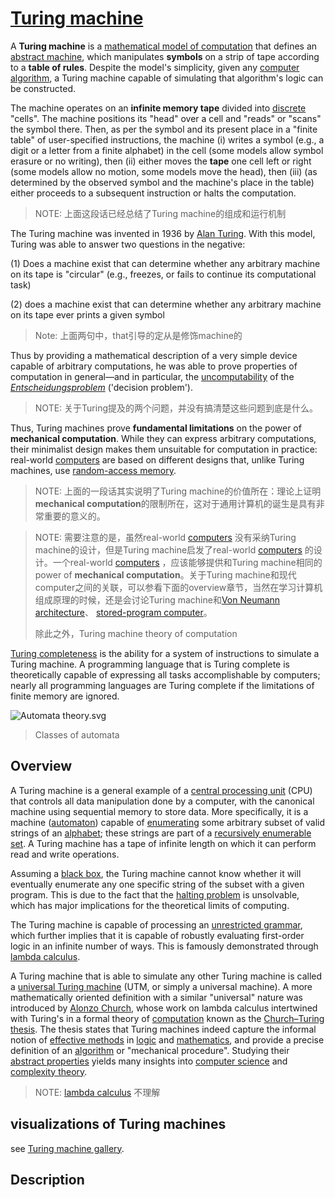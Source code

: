 # [Turing machine](https://en.wikipedia.org/wiki/Turing_machine)

A **Turing machine** is a [mathematical model of computation](https://en.wikipedia.org/wiki/Mathematical_model_of_computation) that defines an [abstract machine](https://en.wikipedia.org/wiki/Abstract_machine), which manipulates **symbols** on a strip of tape according to a **table of rules**. Despite the model's simplicity, given any [computer algorithm](https://en.wikipedia.org/wiki/Computer_algorithm), a Turing machine capable of simulating that algorithm's logic can be constructed.

The machine operates on an **infinite memory tape** divided into [discrete](https://en.wikipedia.org/wiki/Discrete_mathematics) "cells". The machine positions its "head" over a cell and "reads" or "scans" the symbol there. Then, as per the symbol and its present place in a "finite table" of user-specified instructions, the machine (i) writes a symbol (e.g., a digit or a letter from a finite alphabet) in the cell (some models allow symbol erasure or no writing), then (ii) either moves the **tape** one cell left or right (some models allow no motion, some models move the head), then (iii) (as determined by the observed symbol and the machine's place in the table) either proceeds to a subsequent instruction or halts the computation.

> NOTE: 上面这段话已经总结了Turing machine的组成和运行机制

The Turing machine was invented in 1936 by [Alan Turing](https://en.wikipedia.org/wiki/Alan_Turing). With this model, Turing was able to answer two questions in the negative: 

(1) Does a machine exist that can determine whether any arbitrary machine on its tape is "circular" (e.g., freezes, or fails to continue its computational task)

(2) does a machine exist that can determine whether any arbitrary machine on its tape ever prints a given symbol

> Note: 上面两句中，that引导的定从是修饰machine的

Thus by providing a mathematical description of a very simple device capable of arbitrary computations, he was able to prove properties of computation in general—and in particular, the [uncomputability](https://en.wikipedia.org/wiki/Computability) of the *[Entscheidungsproblem](https://en.wikipedia.org/wiki/Entscheidungsproblem)* ('decision problem').

> NOTE: 关于Turing提及的两个问题，并没有搞清楚这些问题到底是什么。

Thus, Turing machines prove **fundamental limitations** on the power of **mechanical computation**. While they can express arbitrary computations, their minimalist design makes them unsuitable for computation in practice: real-world [computers](https://en.wikipedia.org/wiki/Computer) are based on different designs that, unlike Turing machines, use [random-access memory](https://en.wikipedia.org/wiki/Random-access_memory).

> NOTE: 上面的一段话其实说明了Turing machine的价值所在：理论上证明 **mechanical computation**的限制所在，这对于通用计算机的诞生是具有非常重要的意义的。

> NOTE: 需要注意的是，虽然real-world [computers](https://en.wikipedia.org/wiki/Computer) 没有采纳Turing machine的设计，但是Turing machine启发了real-world [computers](https://en.wikipedia.org/wiki/Computer) 的设计。一个real-world [computers](https://en.wikipedia.org/wiki/Computer) ，应该能够提供和Turing machine相同的 power of **mechanical computation**。关于Turing machine和现代computer之间的关联，可以参看下面的overview章节，当然在学习计算机组成原理的时候，还是会讨论Turing machine和[Von Neumann architecture](https://en.wikipedia.org/wiki/Von_Neumann_architecture)、 [stored-program computer](https://en.wikipedia.org/wiki/Stored-program_computer)。
>
> 除此之外，Turing machine theory of computation



[Turing completeness](https://en.wikipedia.org/wiki/Turing_completeness) is the ability for a system of instructions to simulate a Turing machine. A programming language that is Turing complete is theoretically capable of expressing all tasks accomplishable by computers; nearly all programming languages are Turing complete if the limitations of finite memory are ignored.

![Automata theory.svg](https://upload.wikimedia.org/wikipedia/commons/thumb/a/a2/Automata_theory.svg/300px-Automata_theory.svg.png)

> Classes of automata

## Overview

A Turing machine is a general example of a [central processing unit](https://en.wikipedia.org/wiki/Central_processing_unit) (CPU) that controls all data manipulation done by a computer, with the canonical machine using sequential memory to store data. More specifically, it is a machine ([automaton](https://en.wikipedia.org/wiki/Automaton)) capable of [enumerating](https://en.wikipedia.org/wiki/Enumeration) some arbitrary subset of valid strings of an [alphabet](https://en.wikipedia.org/wiki/Alphabet_(formal_languages)); these strings are part of a [recursively enumerable set](https://en.wikipedia.org/wiki/Recursively_enumerable_set). A Turing machine has a tape of infinite length on which it can perform read and write operations.

Assuming a [black box](https://en.wikipedia.org/wiki/Black_box), the Turing machine cannot know whether it will eventually enumerate any one specific string of the subset with a given program. This is due to the fact that the [halting problem](https://en.wikipedia.org/wiki/Halting_problem) is unsolvable, which has major implications for the theoretical limits of computing.

The Turing machine is capable of processing an [unrestricted grammar](https://en.wikipedia.org/wiki/Unrestricted_grammar), which further implies that it is capable of robustly evaluating first-order logic in an infinite number of ways. This is famously demonstrated through [lambda calculus](https://en.wikipedia.org/wiki/Lambda_calculus).

A Turing machine that is able to simulate any other Turing machine is called a [universal Turing machine](https://en.wikipedia.org/wiki/Universal_Turing_machine) (UTM, or simply a universal machine). A more mathematically oriented definition with a similar "universal" nature was introduced by [Alonzo Church](https://en.wikipedia.org/wiki/Alonzo_Church), whose work on lambda calculus intertwined with Turing's in a formal theory of [computation](https://en.wikipedia.org/wiki/Computation) known as the [Church–Turing thesis](https://en.wikipedia.org/wiki/Church–Turing_thesis). The thesis states that Turing machines indeed capture the informal notion of [effective methods](https://en.wikipedia.org/wiki/Effective_method) in [logic](https://en.wikipedia.org/wiki/Logic) and [mathematics](https://en.wikipedia.org/wiki/Mathematics), and provide a precise definition of an [algorithm](https://en.wikipedia.org/wiki/Algorithm) or "mechanical procedure". Studying their [abstract properties](https://en.wikipedia.org/wiki/Abstract_machine) yields many insights into [computer science](https://en.wikipedia.org/wiki/Computer_science) and [complexity theory](https://en.wikipedia.org/wiki/Computational_complexity_theory).

> NOTE:  [lambda calculus](https://en.wikipedia.org/wiki/Lambda_calculus) 不理解

## visualizations of Turing machines

see [Turing machine gallery](https://en.wikipedia.org/wiki/Turing_machine_gallery).



## Description

